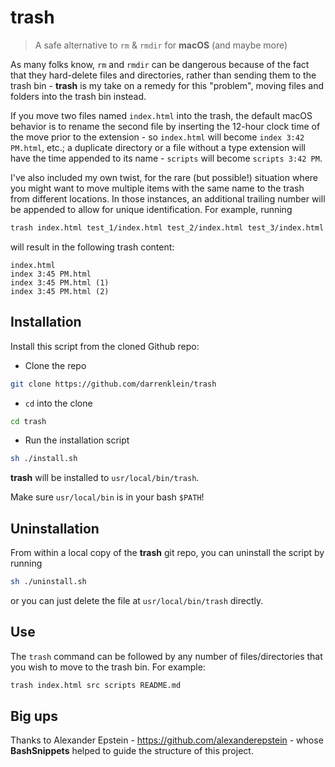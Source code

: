 # trash
> A safe alternative to `rm` & `rmdir` for **macOS** (and maybe more)

As many folks know, `rm` and `rmdir` can be dangerous because of the fact that they hard-delete files and directories, rather than sending them to the trash bin - **trash** is my take on a remedy for this "problem", moving files and folders into the trash bin instead.

If you move two files named `index.html` into the trash, the default macOS behavior is to rename the second file by inserting the 12-hour clock time of the move prior to the extension - so `index.html` will become `index 3:42 PM.html`, etc.; a duplicate directory or a file without a type extension will have the time appended to its name - `scripts` will become `scripts 3:42 PM`.

I've also included my own twist, for the rare (but possible!) situation where you might want to move multiple items with the same name to the trash from different locations. In those instances, an additional trailing number will be appended to allow for unique identification. For example, running

```bash
trash index.html test_1/index.html test_2/index.html test_3/index.html
```

will result in the following trash content:

```
index.html
index 3:45 PM.html
index 3:45 PM.html (1)
index 3:45 PM.html (2)
```

## Installation

Install this script from the cloned Github repo:

- Clone the repo

```bash
git clone https://github.com/darrenklein/trash
```

- `cd` into the clone

```bash
cd trash
```

- Run the installation script

```bash
sh ./install.sh
```

**trash** will be installed to `usr/local/bin/trash`.

Make sure `usr/local/bin` is in your bash `$PATH`!

## Uninstallation

From within a local copy of the **trash** git repo, you can uninstall the script by running

```bash
sh ./uninstall.sh
```

or you can just delete the file at `usr/local/bin/trash` directly.

## Use

The `trash` command can be followed by any number of files/directories that you wish to move to the trash bin. For example:

```bash
trash index.html src scripts README.md
```

## Big ups

Thanks to Alexander Epstein - https://github.com/alexanderepstein - whose **BashSnippets** helped to guide the structure of this project.
